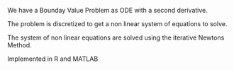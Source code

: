 We have a Bounday Value Problem as ODE with a second derivative.

The problem is discretized to get a non linear system of equations to solve.

The system of non linear equations are solved using the iterative Newtons Method.

Implemented in R and MATLAB

